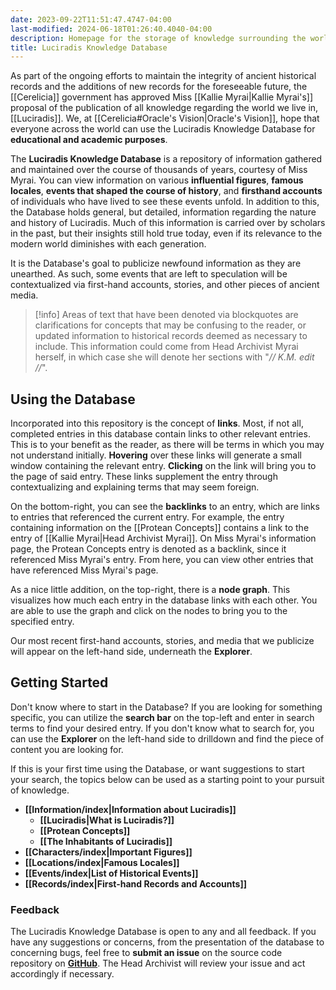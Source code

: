 ```yaml
---
date: 2023-09-22T11:51:47.4747-04:00
last-modified: 2024-06-18T01:26:40.4040-04:00
description: Homepage for the storage of knowledge surrounding the world of Luciradis. It includes general terminology and information, important individuals that made a mark (whether good or bad) on the world, most well-known locales and history-defining events.
title: Luciradis Knowledge Database
---
```

As part of the ongoing efforts to maintain the integrity of ancient historical records and the additions of new records for the foreseeable future, the [[Cerelicia]] government has approved Miss [[Kallie Myrai|Kallie Myrai's]] proposal of the publication of all knowledge regarding the world we live in, [[Luciradis]]. We, at [[Cerelicia#Oracle's Vision|Oracle's Vision]], hope that everyone across the world can use the Luciradis Knowledge Database for **educational and academic purposes**.

The **Luciradis Knowledge Database** is a repository of information gathered and maintained over the course of thousands of years, courtesy of Miss Myrai. You can view information on various **influential figures**, **famous locales**, **events that shaped the course of history**, and **firsthand accounts** of individuals who have lived to see these events unfold. In addition to this, the Database holds general, but detailed, information regarding the nature and history of Luciradis. Much of this information is carried over by scholars in the past, but their insights still hold true today, even if its relevance to the modern world diminishes with each generation.

It is the Database's goal to publicize newfound information as they are unearthed. As such, some events that are left to speculation will be contextualized via first-hand accounts, stories, and other pieces of ancient media.

> [!info]
> Areas of text that have been denoted via blockquotes are clarifications for concepts that may be confusing to the reader, or updated information to historical records deemed as necessary to include. This information could come from Head Archivist Myrai herself, in which case she will denote her sections with "*// K.M. edit //*".
## Using the Database

Incorporated into this repository is the concept of **links**. Most, if not all, completed entries in this database contain links to other relevant entries. This is to your benefit as the reader, as there will be terms in which you may not understand initially. **Hovering** over these links will generate a small window containing the relevant entry. **Clicking** on the link will bring you to the page of said entry. These links supplement the entry through contextualizing and explaining terms that may seem foreign.

On the bottom-right, you can see the **backlinks** to an entry, which are links to entries that referenced the current entry. For example, the entry containing information on the [[Protean Concepts]] contains a link to the entry of [[Kallie Myrai|Head Archivist Myrai]]. On Miss Myrai's information page, the Protean Concepts entry is denoted as a backlink, since it referenced Miss Myrai's entry. From here, you can view other entries that have referenced Miss Myrai's page.

As a nice little addition, on the top-right, there is a **node graph**. This visualizes how much each entry in the database links with each other. You are able to use the graph and click on the nodes to bring you to the specified entry.

Our most recent first-hand accounts, stories, and media that we publicize will appear on the left-hand side, underneath the **Explorer**.

## Getting Started

Don't know where to start in the Database? If you are looking for something specific, you can utilize the **search bar** on the top-left and enter in search terms to find your desired entry. If you don't know what to search for, you can use the **Explorer** on the left-hand side to drilldown and find the piece of content you are looking for.

If this is your first time using the Database, or want suggestions to start your search, the topics below can be used as a starting point to your pursuit of knowledge.

- **[[Information/index|Information about Luciradis]]**
	- **[[Luciradis|What is Luciradis?]]**
	- **[[Protean Concepts]]**
	- **[[The Inhabitants of Luciradis]]**
- **[[Characters/index|Important Figures]]**
- **[[Locations/index|Famous Locales]]**
- **[[Events/index|List of Historical Events]]**
- **[[Records/index|First-hand Records and Accounts]]**

### Feedback

The Luciradis Knowledge Database is open to any and all feedback. If you have any suggestions or concerns, from the presentation of the database to concerning bugs, feel free to **submit an issue** on the source code repository on **[GitHub](https://github.com/SheathedBlade/The-World-of-Luciradis)**. The Head Archivist will review your issue and act accordingly if necessary.